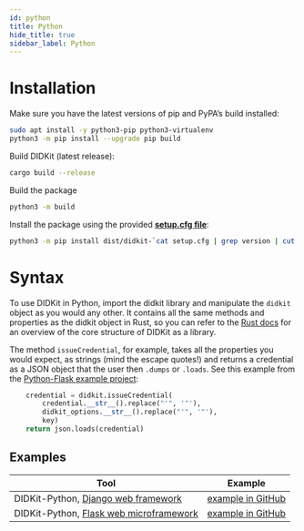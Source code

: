 ```yaml
---
id: python
title: Python
hide_title: true
sidebar_label: Python
---
```


# Installation

Make sure you have the latest versions of pip and PyPA’s build installed:

```bash
sudo apt install -y python3-pip python3-virtualenv
python3 -m pip install --upgrade pip build
```

Build DIDKit (latest release):
```bash
cargo build --release
```

Build the package
```bash
python3 -m build
```

Install the package using the provided [**setup.cfg file**](https://github.com/spruceid/didkit/blob/main/lib/python/setup.cfg):
```bash
python3 -m pip install dist/didkit-`cat setup.cfg | grep version | cut -d' ' -f3`-*.whl
```

# Syntax

To use DIDKit in Python, import the didkit library and manipulate the `didkit`
object as you would any other.  It contains all the same methods and properties
as the didkit object in Rust, so you can refer to the [Rust
docs](https://rust.didkit.dev/didkit/) for an overview of the core structure of
DIDKit as a library.  

The method `issueCredential`, for example, takes all the properties you would
expect, as strings (mind the escape quotes!) and returns a credential as a JSON
object that the user then `.dumps` or `.loads`. See this example from the [Python-Flask example
project](https://github.com/spruceid/didkit/blob/main/examples/python-flask/issue_credential.py#L43-L47):

```python
    credential = didkit.issueCredential(
        credential.__str__().replace("'", '"'),
        didkit_options.__str__().replace("'", '"'),
        key)
    return json.loads(credential)
```

## Examples

|Tool|Example|
|---|---|
|DIDKit-Python, [Django web framework](https://www.djangoproject.com/)|[example in GitHub](https://github.com/spruceid/didkit/tree/main/examples/python_django)|
|DIDKit-Python, [Flask web microframework](https://flask.palletsprojects.com/en/2.0.x/)|[example in GitHub](https://github.com/spruceid/didkit/tree/main/examples/python-flask/)|